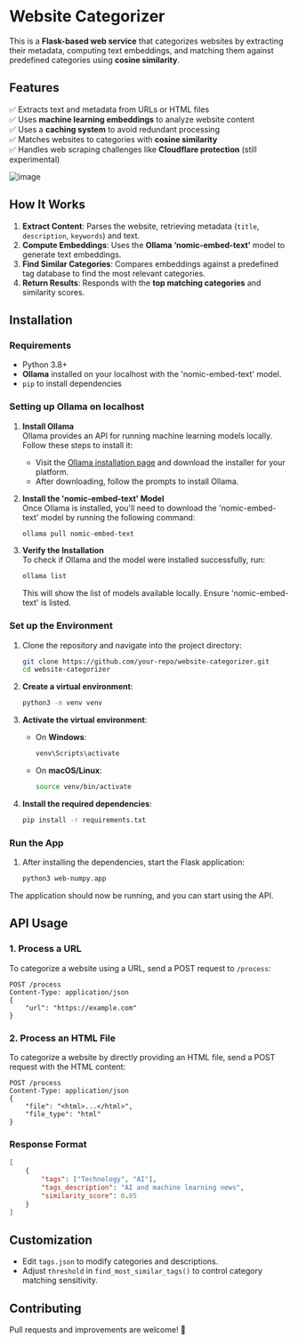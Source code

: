 # **Website Categorizer**

This is a **Flask-based web service** that categorizes websites by extracting their metadata, computing text embeddings, and matching them against predefined categories using **cosine similarity**.

## **Features**  
✅ Extracts text and metadata from URLs or HTML files  
✅ Uses **machine learning embeddings** to analyze website content  
✅ Uses a **caching system** to avoid redundant processing  
✅ Matches websites to categories with **cosine similarity**  
✅ Handles web scraping challenges like **Cloudflare protection** (still experimental)

![image](https://github.com/user-attachments/assets/119f3508-6fbb-4441-a1b3-8dc8418d3305)

## **How It Works**  
1. **Extract Content**: Parses the website, retrieving metadata (`title`, `description`, `keywords`) and text.  
2. **Compute Embeddings**: Uses the **Ollama ‘nomic-embed-text’** model to generate text embeddings.  
3. **Find Similar Categories**: Compares embeddings against a predefined tag database to find the most relevant categories.  
4. **Return Results**: Responds with the **top matching categories** and similarity scores.  

## **Installation**  
### **Requirements**  
- Python 3.8+  
- **Ollama** installed on your localhost with the 'nomic-embed-text' model.
- `pip` to install dependencies  

### **Setting up Ollama on localhost**  
1. **Install Ollama**  
   Ollama provides an API for running machine learning models locally. Follow these steps to install it:
   - Visit the [Ollama installation page](https://ollama.com) and download the installer for your platform.
   - After downloading, follow the prompts to install Ollama.

2. **Install the 'nomic-embed-text' Model**  
   Once Ollama is installed, you'll need to download the 'nomic-embed-text' model by running the following command:
   ```bash
   ollama pull nomic-embed-text
   ```

3. **Verify the Installation**  
   To check if Ollama and the model were installed successfully, run:
   ```bash
   ollama list
   ```
   This will show the list of models available locally. Ensure 'nomic-embed-text' is listed.

### **Set up the Environment**  
1. Clone the repository and navigate into the project directory:
   ```bash
   git clone https://github.com/your-repo/website-categorizer.git
   cd website-categorizer
   ```

2. **Create a virtual environment**:
   ```bash
   python3 -m venv venv
   ```

3. **Activate the virtual environment**:
   - On **Windows**:
     ```bash
     venv\Scripts\activate
     ```
   - On **macOS/Linux**:
     ```bash
     source venv/bin/activate
     ```

4. **Install the required dependencies**:
   ```bash
   pip install -r requirements.txt
   ```

### **Run the App**  
1. After installing the dependencies, start the Flask application:
   ```bash
   python3 web-numpy.app
   ```

The application should now be running, and you can start using the API.

## **API Usage**  
### **1. Process a URL**  
To categorize a website using a URL, send a POST request to `/process`:

```http
POST /process
Content-Type: application/json
{
    "url": "https://example.com"
}
```

### **2. Process an HTML File**  
To categorize a website by directly providing an HTML file, send a POST request with the HTML content:

```http
POST /process
Content-Type: application/json
{
    "file": "<html>...</html>",
    "file_type": "html"
}
```

### **Response Format**
```json
[
    {
        "tags": ["Technology", "AI"],
        "tags_description": "AI and machine learning news",
        "similarity_score": 0.85
    }
]
```

## **Customization**  
- Edit `tags.json` to modify categories and descriptions.  
- Adjust `threshold` in `find_most_similar_tags()` to control category matching sensitivity.  

## **Contributing**  
Pull requests and improvements are welcome! 🚀
